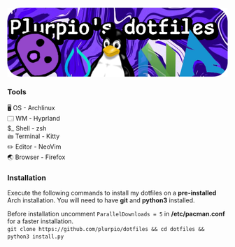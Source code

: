<p align="center">
  <img src="https://github.com/plurpio/dotfiles/blob/34716df0516b351ed6be5bcfdcf0e78b7be3a15b/git/dotfilesBanners.png">
</p>

### Tools

🖥️ OS - Archlinux <br />
🗔 WM - Hyprland <br />
$_ Shell - zsh <br /> 
🖮 Terminal - Kitty <br />
✏️ Editor - NeoVim <br /> 
🌏 Browser - Firefox  

### Installation
Execute the following commands to install my dotfiles on a **pre-installed** Arch installation. You will need to have **git** and **python3** installed. <br />

Before installation uncomment `ParallelDownloads = 5` in **/etc/pacman.conf** for a faster installation. <br />
`git clone https://github.com/plurpio/dotfiles && cd dotfiles && python3 install.py`
